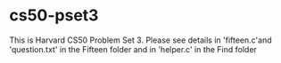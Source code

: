 # cs50-pset3

This is Harvard CS50 Problem Set 3. Please see details in 'fifteen.c'and 'question.txt' in the Fifteen folder and in 'helper.c' in the Find folder
